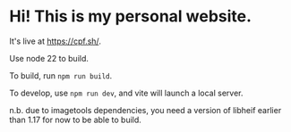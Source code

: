 # Hi! This is my personal website.

It's live at https://cpf.sh/.

Use node 22 to build.

To build, run `npm run build`.

To develop, use `npm run dev`, and vite will launch a local server.

n.b. due to imagetools dependencies, you need a version of libheif earlier than 1.17 for now to be able to build.
